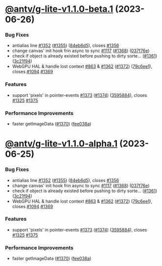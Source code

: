 # [@antv/g-lite-v1.1.0-beta.1](https://github.com/antvis/g/compare/@antv/g-lite@1.0.63...@antv/g-lite@1.1.0-beta.1) (2023-06-26)

### Bug Fixes

-   antialias line [#1352](https://github.com/antvis/g/issues/1352) ([#1355](https://github.com/antvis/g/issues/1355)) ([84eb6d5](https://github.com/antvis/g/commit/84eb6d5c5c99b152a0a5b865c4f76bc3cf59e8e0)), closes [#1356](https://github.com/antvis/g/issues/1356)
-   change canvas' init hook frin async to sync [#1117](https://github.com/antvis/g/issues/1117) ([#1368](https://github.com/antvis/g/issues/1368)) ([037f76e](https://github.com/antvis/g/commit/037f76e73dfcd47843fcda2e2151139c65ac2934))
-   check if object is already existed before pushing to dirty sorte… ([#1361](https://github.com/antvis/g/issues/1361)) ([3c21f94](https://github.com/antvis/g/commit/3c21f945fb73db796bcbc115f2931e5e09b1dbb8))
-   WebGPU HAL & handle lost context [#863](https://github.com/antvis/g/issues/863) & [#1362](https://github.com/antvis/g/issues/1362) ([#1372](https://github.com/antvis/g/issues/1372)) ([79c6ee1](https://github.com/antvis/g/commit/79c6ee15f47daa858ffe08bf0003fda39dc7947a)), closes [#1094](https://github.com/antvis/g/issues/1094) [#1369](https://github.com/antvis/g/issues/1369)

### Features

-   support 'pixels' in pointer-events [#1373](https://github.com/antvis/g/issues/1373) ([#1374](https://github.com/antvis/g/issues/1374)) ([3595884](https://github.com/antvis/g/commit/35958840b44ee58a157f90043530b3fc34686c18)), closes [#1325](https://github.com/antvis/g/issues/1325) [#1375](https://github.com/antvis/g/issues/1375)

### Performance Improvements

-   faster getImageData ([#1370](https://github.com/antvis/g/issues/1370)) ([fee038a](https://github.com/antvis/g/commit/fee038a700a51317cac5969b9c11f91b76a43850))

# [@antv/g-lite-v1.1.0-alpha.1](https://github.com/antvis/g/compare/@antv/g-lite@1.0.63...@antv/g-lite@1.1.0-alpha.1) (2023-06-25)

### Bug Fixes

-   antialias line [#1352](https://github.com/antvis/g/issues/1352) ([#1355](https://github.com/antvis/g/issues/1355)) ([84eb6d5](https://github.com/antvis/g/commit/84eb6d5c5c99b152a0a5b865c4f76bc3cf59e8e0)), closes [#1356](https://github.com/antvis/g/issues/1356)
-   change canvas' init hook frin async to sync [#1117](https://github.com/antvis/g/issues/1117) ([#1368](https://github.com/antvis/g/issues/1368)) ([037f76e](https://github.com/antvis/g/commit/037f76e73dfcd47843fcda2e2151139c65ac2934))
-   check if object is already existed before pushing to dirty sorte… ([#1361](https://github.com/antvis/g/issues/1361)) ([3c21f94](https://github.com/antvis/g/commit/3c21f945fb73db796bcbc115f2931e5e09b1dbb8))
-   WebGPU HAL & handle lost context [#863](https://github.com/antvis/g/issues/863) & [#1362](https://github.com/antvis/g/issues/1362) ([#1372](https://github.com/antvis/g/issues/1372)) ([79c6ee1](https://github.com/antvis/g/commit/79c6ee15f47daa858ffe08bf0003fda39dc7947a)), closes [#1094](https://github.com/antvis/g/issues/1094) [#1369](https://github.com/antvis/g/issues/1369)

### Features

-   support 'pixels' in pointer-events [#1373](https://github.com/antvis/g/issues/1373) ([#1374](https://github.com/antvis/g/issues/1374)) ([3595884](https://github.com/antvis/g/commit/35958840b44ee58a157f90043530b3fc34686c18)), closes [#1325](https://github.com/antvis/g/issues/1325) [#1375](https://github.com/antvis/g/issues/1375)

### Performance Improvements

-   faster getImageData ([#1370](https://github.com/antvis/g/issues/1370)) ([fee038a](https://github.com/antvis/g/commit/fee038a700a51317cac5969b9c11f91b76a43850))
